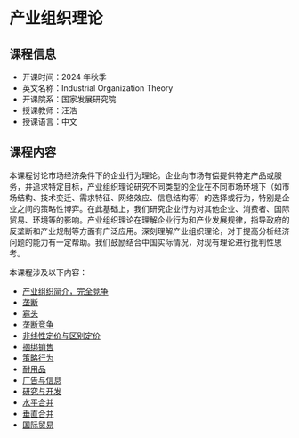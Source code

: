 # 产业组织理论

## 课程信息

- 开课时间：2024 年秋季
- 英文名称：Industrial Organization Theory
- 开课院系：国家发展研究院
- 授课教师：汪浩
- 授课语言：中文

## 课程内容

本课程讨论市场经济条件下的企业行为理论。企业向市场有偿提供特定产品或服务，并追求特定目标，产业组织理论研究不同类型的企业在不同市场环境下（如市场结构、技术变迁、需求特征、网络效应、信息结构等）的选择或行为，特别是企业之间的策略性博弈。在此基础上，我们研究企业行为对其他企业、消费者、国际贸易、环境等的影响。产业组织理论在理解企业行为和产业发展规律，指导政府的反垄断和产业规制等方面有广泛应用。深刻理解产业组织理论，对于提高分析经济问题的能力有一定帮助。我们鼓励结合中国实际情况，对现有理论进行批判性思考。

本课程涉及以下内容：

- [产业组织简介，完全竞争](introduction-comp.md)
- [垄断](monopoly.md)
- [寡头](oligopoly.md)
- [垄断竞争](monocom.md)
- [非线性定价与区别定价](price-discrimination.md)
- [捆绑销售](tie-in-sale.md)
- [策略行为](strategic-behavior.md)
- [耐用品](durables.md)
- [广告与信息](information.md)
- [研究与开发](research-development.md)
- [水平合并](horizontal.md)
- [垂直合并](vertical.md)
- [国际贸易](international-trade.md)
